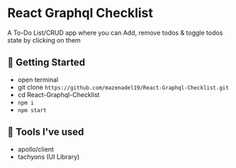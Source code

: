 # React Graphql Checklist

A To-Do List/CRUD app where you can Add, remove todos & toggle todos state by clicking on them

## 🚀 Getting Started

- open terminal
- git clone `https://github.com/mazenadel19/React-Graphql-Checklist.git`
- cd React-Graphql-Checklist
- `npm i`
- `npm start`

## 🧰 Tools I've used

- apollo/client
- tachyons (UI Library)